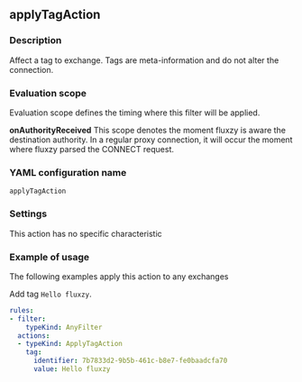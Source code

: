 ## applyTagAction

### Description

Affect a tag to exchange. Tags are meta-information and do not alter the connection.

### Evaluation scope

Evaluation scope defines the timing where this filter will be applied. 

**onAuthorityReceived** This scope denotes the moment fluxzy is aware the destination authority. In a regular proxy connection, it will occur the moment where fluxzy parsed the CONNECT request.

### YAML configuration name

    applyTagAction

### Settings

This action has no specific characteristic

### Example of usage

The following examples apply this action to any exchanges

Add tag `Hello fluxzy`.

```yaml
rules:
- filter:
    typeKind: AnyFilter
  actions:
  - typeKind: ApplyTagAction
    tag:
      identifier: 7b7833d2-9b5b-461c-b8e7-fe0baadcfa70
      value: Hello fluxzy
```



